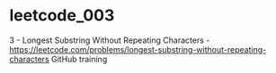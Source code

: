 # leetcode_003
3 - Longest Substring Without Repeating Characters - https://leetcode.com/problems/longest-substring-without-repeating-characters
GitHub training
